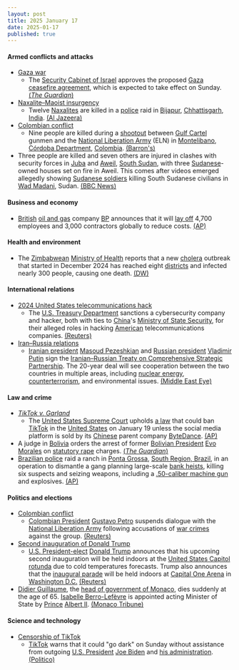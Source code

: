 ```yaml
---
layout: post
title: 2025 January 17
date: 2025-01-17
published: true
---
```



#### Armed conflicts and attacks

* [Gaza war](https://en.wikipedia.org/wiki/Gaza_war "Gaza war")
  * The [Security Cabinet of Israel](https://en.wikipedia.org/wiki/Security_Cabinet_of_Israel "Security Cabinet of Israel") approves the proposed [Gaza ceasefire agreement](https://en.wikipedia.org/wiki/2025_Gaza_war_ceasefire "2025 Gaza war ceasefire"), which is expected to take effect on Sunday. [(*The Guardian*)](https://www.theguardian.com/world/2025/jan/17/israel-security-cabinet-approves-gaza-ceasefire-agreement)
* [Naxalite–Maoist insurgency](https://en.wikipedia.org/wiki/Naxalite%E2%80%93Maoist_insurgency "Naxalite–Maoist insurgency")
  * Twelve [Naxalites](https://en.wikipedia.org/wiki/Communist_Party_of_India_%28Maoist%29 "Communist Party of India (Maoist)") are killed in a [police](https://en.wikipedia.org/wiki/State_Armed_Police_Forces "State Armed Police Forces") raid in [Bijapur](https://en.wikipedia.org/wiki/Bijapur_district%2C_Chhattisgarh "Bijapur district, Chhattisgarh"), [Chhattisgarh](https://en.wikipedia.org/wiki/Chhattisgarh "Chhattisgarh"), [India](https://en.wikipedia.org/wiki/India "India"). [(Al Jazeera)](https://www.aljazeera.com/news/2025/1/17/at-least-12-maoist-rebels-killed-by-indias-security-forces)
* [Colombian conflict](https://en.wikipedia.org/wiki/Colombian_conflict "Colombian conflict")
  * Nine people are killed during a [shootout](https://en.wikipedia.org/wiki/Shootout "Shootout") between [Gulf Cartel](https://en.wikipedia.org/wiki/Gulf_Cartel "Gulf Cartel") gunmen and the [National Liberation Army](https://en.wikipedia.org/wiki/National_Liberation_Army_%28Colombia%29 "National Liberation Army (Colombia)") (ELN) in [Montelibano](https://en.wikipedia.org/wiki/Montelibano "Montelibano"), [Córdoba Department](https://en.wikipedia.org/wiki/C%C3%B3rdoba_Department "Córdoba Department"), [Colombia](https://en.wikipedia.org/wiki/Colombia "Colombia"). [(Barron's)](https://www.barrons.com/news/nine-dead-in-new-fighting-with-colombia-s-eln-rebels-official-2be8a3d0)
* Three people are killed and seven others are injured in clashes with security forces in [Juba](https://en.wikipedia.org/wiki/Juba "Juba") and [Aweil](https://en.wikipedia.org/wiki/Aweil%2C_South_Sudan "Aweil, South Sudan"), [South Sudan](https://en.wikipedia.org/wiki/South_Sudan "South Sudan"), with three [Sudanese](https://en.wikipedia.org/wiki/Sudan "Sudan")-owned houses set on fire in Aweil. This comes after videos emerged allegedly showing [Sudanese soldiers](https://en.wikipedia.org/wiki/Sudanese_Armed_Forces "Sudanese Armed Forces") killing South Sudanese civilians in [Wad Madani](https://en.wikipedia.org/wiki/Wad_Madani "Wad Madani"), Sudan. [(BBC News)](https://www.bbc.com/news/articles/c9d55x6q7d3o)

#### Business and economy

* [British](https://en.wikipedia.org/wiki/United_Kingdom "United Kingdom") [oil and gas](https://en.wikipedia.org/wiki/Petroleum_industry "Petroleum industry") company [BP](https://en.wikipedia.org/wiki/BP "BP") announces that it will [lay off](https://en.wikipedia.org/wiki/Layoff "Layoff") 4,700 employees and 3,000 contractors globally to reduce costs. [(AP)](https://apnews.com/article/bp-job-cuts-oil-b96729fc515a1495ca2fae320f62fefc)

#### Health and environment

* The [Zimbabwean](https://en.wikipedia.org/wiki/Zimbabwe "Zimbabwe") [Ministry of Health](https://en.wikipedia.org/wiki/Ministry_of_Health_and_Child_Care_%28Zimbabwe%29 "Ministry of Health and Child Care (Zimbabwe)") reports that a new [cholera](https://en.wikipedia.org/wiki/Cholera "Cholera") outbreak that started in December 2024 has reached eight [districts](https://en.wikipedia.org/wiki/Districts_of_Zimbabwe "Districts of Zimbabwe") and infected nearly 300 people, causing one death. [(DW)](https://www.dw.com/en/zimbabwe-cholera-outbreak-in-al-least-eight-districts/a-71333093)

#### International relations

* [2024 United States telecommunications hack](https://en.wikipedia.org/wiki/2024_United_States_telecommunications_hack "2024 United States telecommunications hack")
  * The [U.S. Treasury Department](https://en.wikipedia.org/wiki/U.S._Treasury_Department "U.S. Treasury Department") sanctions a cybersecurity company and hacker, both with ties to [China](https://en.wikipedia.org/wiki/China "China")'s [Ministry of State Security](https://en.wikipedia.org/wiki/Ministry_of_State_Security_%28China%29 "Ministry of State Security (China)"), for their alleged roles in hacking [American](https://en.wikipedia.org/wiki/U.S. "U.S.") telecommunications companies. [(Reuters)](https://www.reuters.com/technology/cybersecurity/us-treasury-dept-issues-sanctions-related-salt-typhoon-hack-2025-01-17/)
* [Iran–Russia relations](https://en.wikipedia.org/wiki/Iran%E2%80%93Russia_relations "Iran–Russia relations")
  * [Iranian president](https://en.wikipedia.org/wiki/President_of_Iran "President of Iran") [Masoud Pezeshkian](https://en.wikipedia.org/wiki/Masoud_Pezeshkian "Masoud Pezeshkian") and [Russian president](https://en.wikipedia.org/wiki/President_of_Russia "President of Russia") [Vladimir Putin](https://en.wikipedia.org/wiki/Vladimir_Putin "Vladimir Putin") sign the [Iranian–Russian Treaty on Comprehensive Strategic Partnership](https://en.wikipedia.org/wiki/Iranian%E2%80%93Russian_Treaty_on_Comprehensive_Strategic_Partnership "Iranian–Russian Treaty on Comprehensive Strategic Partnership"). The 20-year deal will see cooperation between the two countries in multiple areas, including [nuclear energy](https://en.wikipedia.org/wiki/Nuclear_program_of_Iran "Nuclear program of Iran"), [counterterrorism](https://en.wikipedia.org/wiki/Counterterrorism "Counterterrorism"), and environmental issues. [(Middle East Eye)](https://www.middleeasteye.net/news/iran-russia-inside-strategic-partnership-treaty)

#### Law and crime

* *[TikTok v. Garland](https://en.wikipedia.org/wiki/TikTok_v._Garland "TikTok v. Garland")*
  * The [United States Supreme Court](https://en.wikipedia.org/wiki/Supreme_Court_of_the_United_States "Supreme Court of the United States") upholds [a law](https://en.wikipedia.org/wiki/Protecting_Americans_from_Foreign_Adversary_Controlled_Applications_Act "Protecting Americans from Foreign Adversary Controlled Applications Act") that could ban [TikTok](https://en.wikipedia.org/wiki/TikTok "TikTok") in the [United States](https://en.wikipedia.org/wiki/United_States "United States") on January 19 unless the social media platform is sold by its [Chinese](https://en.wikipedia.org/wiki/China "China") parent company [ByteDance](https://en.wikipedia.org/wiki/ByteDance "ByteDance"). [(AP)](https://apnews.com/article/supreme-court-tiktok-china-security-speech-166f7c794ee587d3385190f893e52777)
* A judge in [Bolivia](https://en.wikipedia.org/wiki/Bolivia "Bolivia") orders the arrest of former [Bolivian President](https://en.wikipedia.org/wiki/Bolivian_President "Bolivian President") [Evo Morales](https://en.wikipedia.org/wiki/Evo_Morales "Evo Morales") on [statutory rape](https://en.wikipedia.org/wiki/Statutory_rape "Statutory rape") charges. [(*The Guardian*)](https://www.theguardian.com/world/2025/jan/17/evo-morales-arrest-sex-abuse)
* [Brazilian police](https://en.wikipedia.org/wiki/Federal_Police_of_Brazil "Federal Police of Brazil") raid a ranch in [Ponta Grossa](https://en.wikipedia.org/wiki/Ponta_Grossa "Ponta Grossa"), [South Region, Brazil](https://en.wikipedia.org/wiki/South_Region%2C_Brazil "South Region, Brazil"), in an operation to dismantle a gang planning large-scale [bank heists](https://en.wikipedia.org/wiki/Bank_robbery "Bank robbery"), killing six suspects and seizing weapons, including a [.50-caliber machine gun](https://en.wikipedia.org/wiki/M2_Browning "M2 Browning") and explosives. [(AP)](https://apnews.com/article/brazil-parana-bank-robbery-gangs-police-53d75f51e0bc35b3036f91a10a8ab97a)

#### Politics and elections

* [Colombian conflict](https://en.wikipedia.org/wiki/Colombian_conflict "Colombian conflict")
  * [Colombian President](https://en.wikipedia.org/wiki/Colombian_President "Colombian President") [Gustavo Petro](https://en.wikipedia.org/wiki/Gustavo_Petro "Gustavo Petro") suspends dialogue with the [National Liberation Army](https://en.wikipedia.org/wiki/National_Liberation_Army_%28Colombia%29 "National Liberation Army (Colombia)") following accusations of [war crimes](https://en.wikipedia.org/wiki/War_crimes "War crimes") against the group. [(Reuters)](https://www.reuters.com/world/americas/colombias-president-suspends-peace-talks-with-eln-rebels-2025-01-17/)
* [Second inauguration of Donald Trump](https://en.wikipedia.org/wiki/Second_inauguration_of_Donald_Trump "Second inauguration of Donald Trump")
  * [U.S. President-elect](https://en.wikipedia.org/wiki/President-elect_of_the_United_States "President-elect of the United States") [Donald Trump](https://en.wikipedia.org/wiki/Donald_Trump "Donald Trump") announces that his upcoming second inauguration will be held indoors at the [United States Capitol](https://en.wikipedia.org/wiki/United_States_Capitol "United States Capitol") [rotunda](https://en.wikipedia.org/wiki/United_States_Capitol_rotunda "United States Capitol rotunda") due to cold temperatures forecasts. Trump also announces that the [inaugural parade](https://en.wikipedia.org/wiki/Inaugural_parade "Inaugural parade") will be held indoors at [Capital One Arena](https://en.wikipedia.org/wiki/Capital_One_Arena "Capital One Arena") in [Washington D.C.](https://en.wikipedia.org/wiki/Washington_D.C. "Washington D.C.") [(Reuters)](https://www.reuters.com/world/us/trump-inauguration-be-moved-indoors-due-cold-temperatures-cnn-reports-2025-01-17/)
* [Didier Guillaume](https://en.wikipedia.org/wiki/Didier_Guillaume "Didier Guillaume"), the [head of government of Monaco](https://en.wikipedia.org/wiki/Minister_of_State_%28Monaco%29 "Minister of State (Monaco)"), dies suddenly at the age of 65. [Isabelle Berro-Lefèvre](https://en.wikipedia.org/wiki/Isabelle_Berro-Lef%C3%A8vre "Isabelle Berro-Lefèvre") is appointed acting Minister of State by [Prince](https://en.wikipedia.org/wiki/Monarchy_of_Monaco "Monarchy of Monaco") [Albert II](https://en.wikipedia.org/wiki/Albert_II%2C_Prince_of_Monaco "Albert II, Prince of Monaco"). [(Monaco Tribune)](https://www.monaco-tribune.com/en/2025/01/monacos-minister-of-state-didier-guillaume-dies-aged-65/)

#### Science and technology

* [Censorship of TikTok](https://en.wikipedia.org/wiki/Censorship_of_TikTok "Censorship of TikTok")
  * [TikTok](https://en.wikipedia.org/wiki/TikTok "TikTok") warns that it could "go dark" on Sunday without assistance from outgoing [U.S. President](https://en.wikipedia.org/wiki/President_of_the_United_States "President of the United States") [Joe Biden](https://en.wikipedia.org/wiki/Joe_Biden "Joe Biden") and [his administration](https://en.wikipedia.org/wiki/Presidency_of_Joe_Biden "Presidency of Joe Biden"). [(Politico)](https://www.politico.com/news/2025/01/17/tiktok-pressures-biden-last-minute-00199145)
